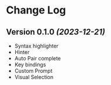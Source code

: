 Change Log
==========

Version 0.1.0 *(2023-12-21)*
-----------------------------

* Syntax highlighter
* Hinter
* Auto Pair complete
* Key bindings
* Custom Prompt
* Visual Selection